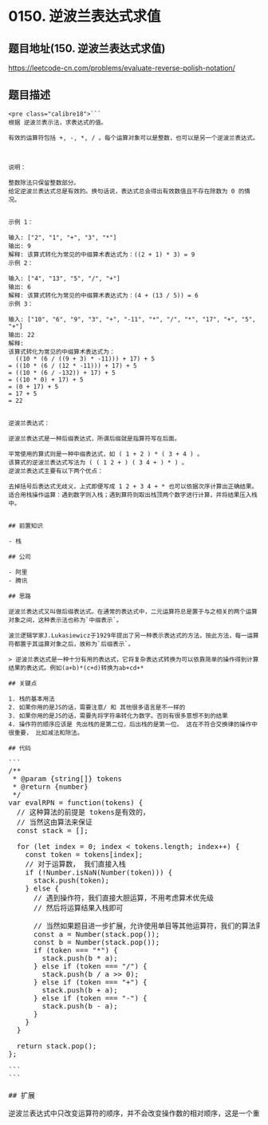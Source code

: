 # 0150. 逆波兰表达式求值

## 题目地址(150. 逆波兰表达式求值)

<https://leetcode-cn.com/problems/evaluate-reverse-polish-notation/>

## 题目描述

```
<pre class="calibre18">```
根据 逆波兰表示法，求表达式的值。

有效的运算符包括 +, -, *, / 。每个运算对象可以是整数，也可以是另一个逆波兰表达式。



说明：

整数除法只保留整数部分。
给定逆波兰表达式总是有效的。换句话说，表达式总会得出有效数值且不存在除数为 0 的情况。


示例 1：

输入: ["2", "1", "+", "3", "*"]
输出: 9
解释: 该算式转化为常见的中缀算术表达式为：((2 + 1) * 3) = 9
示例 2：

输入: ["4", "13", "5", "/", "+"]
输出: 6
解释: 该算式转化为常见的中缀算术表达式为：(4 + (13 / 5)) = 6
示例 3：

输入: ["10", "6", "9", "3", "+", "-11", "*", "/", "*", "17", "+", "5", "+"]
输出: 22
解释: 
该算式转化为常见的中缀算术表达式为：
  ((10 * (6 / ((9 + 3) * -11))) + 17) + 5
= ((10 * (6 / (12 * -11))) + 17) + 5
= ((10 * (6 / -132)) + 17) + 5
= ((10 * 0) + 17) + 5
= (0 + 17) + 5
= 17 + 5
= 22


逆波兰表达式：

逆波兰表达式是一种后缀表达式，所谓后缀就是指算符写在后面。

平常使用的算式则是一种中缀表达式，如 ( 1 + 2 ) * ( 3 + 4 ) 。
该算式的逆波兰表达式写法为 ( ( 1 2 + ) ( 3 4 + ) * ) 。
逆波兰表达式主要有以下两个优点：

去掉括号后表达式无歧义，上式即便写成 1 2 + 3 4 + * 也可以依据次序计算出正确结果。
适合用栈操作运算：遇到数字则入栈；遇到算符则取出栈顶两个数字进行计算，并将结果压入栈中。

```
```

## 前置知识

- 栈

## 公司

- 阿里
- 腾讯

## 思路

逆波兰表达式又叫做后缀表达式。在通常的表达式中，二元运算符总是置于与之相关的两个运算对象之间，这种表示法也称为`中缀表示`。

波兰逻辑学家J.Lukasiewicz于1929年提出了另一种表示表达式的方法，按此方法，每一运算符都置于其运算对象之后，故称为`后缀表示`。

> 逆波兰表达式是一种十分有用的表达式，它将复杂表达式转换为可以依靠简单的操作得到计算结果的表达式。例如(a+b)*(c+d)转换为ab+cd+*

## 关键点

1. 栈的基本用法
2. 如果你用的是JS的话，需要注意/ 和 其他很多语言是不一样的
3. 如果你用的是JS的话，需要先将字符串转化为数字。否则有很多意想不到的结果
4. 操作符的顺序应该是 先出栈的是第二位，后出栈的是第一位。 这在不符合交换律的操作中很重要， 比如减法和除法。

## 代码

```
<pre class="calibre18">```
<span class="hljs-title">/**
 * @param {string[]} tokens
 * @return {number}
 */</span>
<span class="hljs-keyword">var</span> evalRPN = <span class="hljs-function"><span class="hljs-keyword">function</span>(<span class="hljs-params">tokens</span>) </span>{
  <span class="hljs-title">// 这种算法的前提是 tokens是有效的，</span>
  <span class="hljs-title">// 当然这由算法来保证</span>
  <span class="hljs-keyword">const</span> stack = [];

  <span class="hljs-keyword">for</span> (<span class="hljs-keyword">let</span> index = <span class="hljs-params">0</span>; index < tokens.length; index++) {
    <span class="hljs-keyword">const</span> token = tokens[index];
    <span class="hljs-title">// 对于运算数， 我们直接入栈</span>
    <span class="hljs-keyword">if</span> (!<span class="hljs-params">Number</span>.isNaN(<span class="hljs-params">Number</span>(token))) {
      stack.push(token);
    } <span class="hljs-keyword">else</span> {
      <span class="hljs-title">// 遇到操作符，我们直接大胆运算，不用考虑算术优先级</span>
      <span class="hljs-title">// 然后将运算结果入栈即可</span>

      <span class="hljs-title">// 当然如果题目进一步扩展，允许使用单目等其他运算符，我们的算法需要做微小的调整</span>
      <span class="hljs-keyword">const</span> a = <span class="hljs-params">Number</span>(stack.pop());
      <span class="hljs-keyword">const</span> b = <span class="hljs-params">Number</span>(stack.pop());
      <span class="hljs-keyword">if</span> (token === <span class="hljs-string">"*"</span>) {
        stack.push(b * a);
      } <span class="hljs-keyword">else</span> <span class="hljs-keyword">if</span> (token === <span class="hljs-string">"/"</span>) {
        stack.push(b / a >> <span class="hljs-params">0</span>);
      } <span class="hljs-keyword">else</span> <span class="hljs-keyword">if</span> (token === <span class="hljs-string">"+"</span>) {
        stack.push(b + a);
      } <span class="hljs-keyword">else</span> <span class="hljs-keyword">if</span> (token === <span class="hljs-string">"-"</span>) {
        stack.push(b - a);
      }
    }
  }

  <span class="hljs-keyword">return</span> stack.pop();
};

```
```

## 扩展

逆波兰表达式中只改变运算符的顺序，并不会改变操作数的相对顺序，这是一个重要的性质。 另外逆波兰表达式完全不关心操作符的优先级，这在中缀表达式中是做不到的，这很有趣，感兴趣的可以私下查找资料研究下为什么会这样。